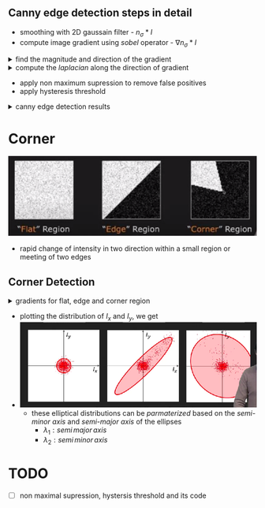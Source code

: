 
## Canny edge detection steps in detail

- smoothing with 2D gaussain filter - $n_{\sigma} * I$
- compute image gradient using *sobel* operator - $\nabla n_{\sigma} * I$

<details>
<summary>find the magnitude and direction of the gradient</summary>

![](/assets/images/2022-02-08-23-31-51.png)
- brighter the point, higher the magnitude
- direction is given by the green arrow

</details>

<details>
<summary>compute the <i>laplacian</i> along the direction of gradient</summary>

![](/assets/images/2022-02-08-23-34-58.png)
- instead of the normal 2D laplacian, canny used a 1D laplacian along the direction of the gradient

</details>

- apply non maximum supression to remove false positives
- apply hysteresis threshold

<details>
<summary>canny edge detection results</summary>

![](/assets/images/2022-02-08-23-44-44.png)

</details>

# Corner 

![](/assets/images/2022-02-03-13-53-42.png)
- rapid change of intensity in two direction within a small region or meeting of two edges

## Corner Detection

<details>
<summary>gradients for flat, edge and corner region</summary>

![](/assets/images/2022-02-03-14-04-14.png)

</details>

- plotting the distribution of $I_x$ and $I_y$, we get
- ![](/assets/images/2022-02-03-14-16-17.png)
  - these elliptical distributions can be *parmaterized* based on the *semi-minor axis* and *semi-major axis* of the ellipses
    - $\lambda_1: semi\,major\,axis$
    - $\lambda_2: semi\,minor\,axis$

# TODO

- [ ] non maximal supression, hystersis threshold and its code 